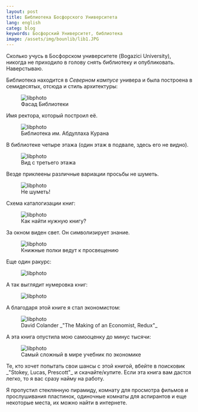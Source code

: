 ```yaml
---
layout: post
title: Библиотека Босфорского Университета 
lang: english
categ: blog
keywords: Босфорский Университет, библиотека
image: /assets/img/bounlib/lib1.JPG
---
```


Сколько учусь в Босфорском университете (Bogazici University), никогда не приходило в голову снять библиотеку и опубликовать. Наверстываю.

Библиотека находится в _Северном кампусе_ универа и была построена в семидесятых, отсюда и стиль архитектуры: 
<figure class="blog">
	<img src="/assets/img/bounlib/lib1.JPG" alt="libphoto">
	<figcaption>Фасад Библиотеки</figcaption>
</figure>
Имя ректора, который построил её.
<figure class="blog">
	<img src="/assets/img/bounlib/lib2.JPG" alt="libphoto">
	<figcaption>Библиотека им. Абдуллаха Курана</figcaption>
</figure>
В библиотеке четыре этажа (один этаж в подвале, здесь его не видно).
<figure class="blog">
	<img src="/assets/img/bounlib/lib3.JPG" alt="libphoto">
	<figcaption>Вид с третьего этажа</figcaption>
</figure>
Везде приклеены различные вариации просьбы не шуметь.
<figure class="blog">
	<img src="/assets/img/bounlib/lib4.JPG" alt="libphoto">
	<figcaption>Не шуметь!</figcaption>
</figure>
Схема каталогизации книг:
<figure class="blog">
	<img src="/assets/img/bounlib/lib5.JPG" alt="libphoto">
	<figcaption>Как найти нужную книгу?</figcaption>
</figure>
За окном виден свет. Он символизирует знание.
<figure class="blog">
	<img src="/assets/img/bounlib/lib6.JPG" alt="libphoto">
	<figcaption>Книжные полки ведут к просвещению</figcaption>
</figure>
Еще один ракурс:
<figure class="blog">
	<img src="/assets/img/bounlib/lib7.JPG" alt="libphoto">
</figure>
А так выглядит нумеровка книг:
<figure class="blog">
	<img src="/assets/img/bounlib/lib8.JPG" alt="libphoto">
</figure>
А благодаря этой книге я стал экономистом:
<figure class="blog">
	<img src="/assets/img/bounlib/colander.JPG" alt="libphoto">
	<figcaption>David Colander _"The Making of an Economist, Redux"_</figcaption>
</figure>
А эта книга опустила мою самооценку до минус тысячи:
<figure class="blog">
	<img src="/assets/img/bounlib/stokey.JPG" alt="libphoto">
	<figcaption>Самый сложный в мире учебник по экономике</figcaption>
</figure>
Те, кто хочет попытать свои шансы с этой книгой, вбейте в поисковик _"Stokey, Lucas, Prescott"_ и скачайте/купите. Если эта книга вам дастся легко, то я вас сразу найму на работу.  

Я пропустил стеклянную пирамиду, комнату для просмотра фильмов и прослушивания пластинок, одиночные комнаты для аспирантов и еще некоторые места, их можно найти в интернете.
